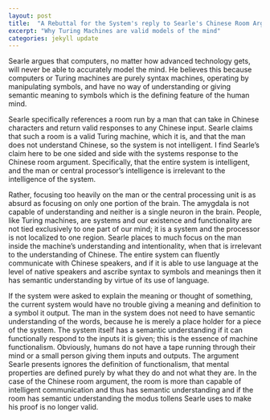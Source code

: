 ```yaml
---
layout: post
title:  "A Rebuttal for the System's reply to Searle's Chinese Room Arguement"
excerpt: "Why Turing Machines are valid models of the mind"
categories: jekyll update
---
```


Searle argues that computers, no matter how advanced technology gets, will never be able to accurately model the mind. He believes this
because computers or Turing machines are purely syntax machines, operating by manipulating symbols, and have no way of understanding or
giving semantic meaning to symbols which is the defining feature of the human mind. 


Searle specifically references a room run by a man that can take in Chinese characters and return valid responses to any Chinese input.
Searle claims that such a room is a valid Turing machine, which it is, and that the man does not understand Chinese, so the system is not 
intelligent. I find Searle’s claim here to be one sided and side with the systems response to the Chinese room argument. Specifically, 
that the entire system is intelligent, and the man or central processor’s intelligence is irrelevant to the intelligence of the system. 


Rather, focusing too heavily on the man or the central processing unit is as absurd as focusing on only one portion of the brain. The
amygdala is not capable of understanding and neither is a single neuron in the brain. People, like Turing machines, are systems and our 
existence and functionality are not tied exclusively to one part of our mind; it is a system and the processor is not localized to one
region. Searle places to much focus on the man inside the machine’s understanding and intentionality, when that is irrelevant to the 
understanding of Chinese. The entire system can fluently communicate with Chinese speakers, and if it is able to use language at the level
of native speakers and ascribe syntax to symbols and meanings then it has semantic understanding by virtue of its use of language. 


If the system were asked to explain the meaning or thought of something, the current system would have no trouble giving a meaning and 
definition to a symbol it output. The man in the system does not need to have semantic understanding of the words, because he is merely a 
place holder for a piece of the system. The system itself has a semantic understanding if it can functionally respond to the inputs it is
given; this is the essence of machine functionalism. Obviously, humans do not have a tape running through their mind or a small person 
giving them inputs and outputs. The argument Searle presents ignores the definition of functionalism, that mental properties are defined
purely by what they do and not what they are. In the case of the Chinese room argument, the room is more than capable of intelligent 
communication and thus has semantic understanding and if the room has semantic understanding the modus tollens Searle uses to make his 
proof is no longer valid. 


